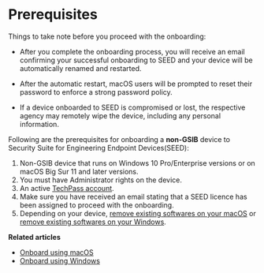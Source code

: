 # Prerequisites
<div class="warn">

Things to take note before you proceed with the onboarding:

  - After you complete the onboarding process, you will receive an email confirming your successful onboarding to SEED and your device will be automatically renamed and restarted.

  - After the automatic restart, macOS users will be prompted to reset their password to enforce a strong password policy.

  - If a device onboarded to SEED is compromised or lost, the respective agency may remotely wipe the device, including any personal information.

<!--
</details>
<br>

<details>
<summary>Note for public officers onboarding a device to SEED for TechPass organisation.</summary>

If you are a public officer who wants to onboard a device to SEED for TechPass organisation:

1. Get a vendor TechPass account.

2. If this device was already onboarded in to SEED, offboard it from SEED using your public officer TechPass account.

3. Onboard your device to SEED using your vendor TechPass account.

</details>
<br>

<details>
<summary>Note for vendors onboarding a device to SEED for WOG organisation.</summary>

If you are a vendor who wants to onboard a device to SEED for WOG organisation:

1. Get a public officer TechPass account.
2. If this device was already onboarded in to SEED, offboard it from SEED using your vendor TechPass account.
3. Onboard your device to SEED using your public officer TechPass account.

</details>-->
</div>


Following are the prerequisites for onboarding a **non-GSIB** device to Security Suite for Engineering Endpoint Devices(SEED):

1. Non-GSIB device that runs on Windows 10 Pro/Enterprise versions or on macOS Big Sur 11 and later versions.
2. You must have Administrator rights on the device.
3. An active [TechPass account](https://docs.developer.tech.gov.sg/docs/techpass-user-guide/#/).
4. Make sure you have received an email stating that a SEED licence has been assigned to proceed with the onboarding.
5. Depending on your device, [remove existing softwares on your macOS](seed-pre-onboarding-clean-up-instructions-for-macos) or [remove existing softwares on your Windows](seed-pre-onboarding-clean-up-instructions-for-windows).

**Related articles**
- [Onboard using macOS](seed-onboarding-instructions-for-macos)
- [Onboard using Windows](seed-onboarding-instructions-windows)
